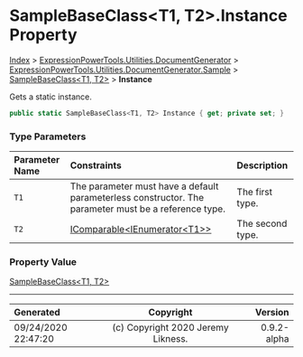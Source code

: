 ﻿# SampleBaseClass&lt;T1, T2>.Instance Property

[Index](../index.md) > [ExpressionPowerTools.Utilities.DocumentGenerator](ExpressionPowerTools.Utilities.DocumentGenerator.a.md) > [ExpressionPowerTools.Utilities.DocumentGenerator.Sample](ExpressionPowerTools.Utilities.DocumentGenerator.Sample.n.md) > [SampleBaseClass<T1, T2>](ExpressionPowerTools.Utilities.DocumentGenerator.Sample.SampleBaseClass`2.cs.md) > **Instance**

Gets a static instance.

```csharp
public static SampleBaseClass<T1, T2> Instance { get; private set; }
```

### Type Parameters

| Parameter Name | Constraints | Description |
| :-- | :-- | :-- |
| `T1` | The parameter must have a default parameterless constructor. The parameter must be a reference type. | The first type. |
| `T2` | [IComparable&lt;IEnumerator&lt;T1>>](https://docs.microsoft.com/dotnet/api/system.icomparable-1) | The second type. |

### Property Value

 [SampleBaseClass&lt;T1, T2>](ExpressionPowerTools.Utilities.DocumentGenerator.Sample.SampleBaseClass`2.cs.md) 


---

| Generated | Copyright | Version |
| :-- | :-: | --: |
| 09/24/2020 22:47:20 | (c) Copyright 2020 Jeremy Likness. | 0.9.2-alpha |
